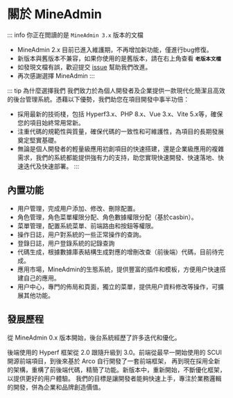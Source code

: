 # 關於 MineAdmin

::: info 你正在閲讀的是 `MineAdmin 3.x` 版本的文檔 
- MineAdmin 2.x 目前已進入維護期，不再增加新功能，僅進行bug修復。
- 新版本與舊版本不兼容，如果你使用的是舊版本，請在右上角查看 **`老版本文檔`**
- 如發現文檔有誤，歡迎提交 [issue](https://github.com/mineadmin/doc-v3) 幫助我們改進。
- 再次感謝選擇 MineAdmin
:::

::: tip 為什麼選擇我們
我們致力於為個人開發者及企業提供一款現代化簡潔且高效的後台管理系統。憑藉以下優勢，我們助您在項目開發中事半功倍：
- 採用最新的技術棧，包括 Hyperf3.x、PHP 8.x、Vue 3.x、Vite 5.x等，確保您的項目始終常用常新。
- 注重代碼的規範性與質量，確保代碼的一致性和可維護性，為項目的長期發展奠定堅實基礎。
- 無論是個人開發者的輕量級應用初創項目的快速搭建，還是企業級應用的複雜需求，我們的系統都能提供強有力的支持，助您實現快速開發、快速落地、快速迭代及快速部署。
:::

## 內置功能
- 用户管理，完成用户添加、修改、刪除配置。
- 角色管理，角色菜單權限分配、角色數據權限分配（基於casbin）。
- 菜單管理，配置系統菜單、前端路由和按鈕等權限。
- 操作日誌，用户對系統的一些正常操作的查詢。
- 登錄日誌，用户登錄系統的記錄查詢
- 代碼生成，根據數據庫表結構生成對應的增刪改查（前後端）代碼，目前待完成。
- 應用市場，MineAdmin的生態系統，提供豐富的插件和模板，方便用户快速搭建自己的應用。
- 用户中心，專門的佈局和頁面，獨立的菜單，提供用户資料修改等操作，可擴展其他功能。

## 發展歷程

從 MineAdmin 0.x 版本開始，後台系統經歷了許多迭代和優化。

後端使用的 Hyperf 框架從 2.0 跟隨升級到 3.0。前端從最早一開始使用的 SCUI 開源前端項目，到後來基於 Arco 自行開發了一套前端框架，
再到現在採用全新的架構，重構了前後端代碼，精簡了功能。新版本中，重新開始，不斷優化框架，以提供更好的用户體驗。
我們的目標是讓開發者能夠快速上手，專注於業務邏輯的開發，併為企業和品牌創造價值。